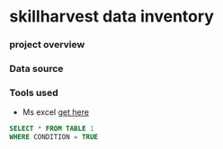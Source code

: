 # skillharvest data inventory

### project overview


### Data source


### Tools used

- Ms excel [get here](hppts://www.microsoft.com)


``` SQL
SELECT * FROM TABLE 1
WHERE CONDITION = TRUE
```

